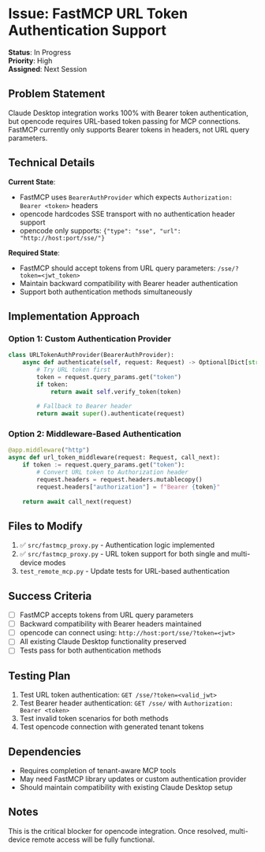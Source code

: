 # Issue: FastMCP URL Token Authentication Support

**Status**: In Progress  
**Priority**: High  
**Assigned**: Next Session  

## Problem Statement

Claude Desktop integration works 100% with Bearer token authentication, but opencode requires URL-based token passing for MCP connections. FastMCP currently only supports Bearer tokens in headers, not URL query parameters.

## Technical Details

**Current State**:
- FastMCP uses `BearerAuthProvider` which expects `Authorization: Bearer <token>` headers
- opencode hardcodes SSE transport with no authentication header support
- opencode only supports: `{"type": "sse", "url": "http://host:port/sse/"}`

**Required State**:
- FastMCP should accept tokens from URL query parameters: `/sse/?token=<jwt_token>`
- Maintain backward compatibility with Bearer header authentication
- Support both authentication methods simultaneously

## Implementation Approach

### Option 1: Custom Authentication Provider
```python
class URLTokenAuthProvider(BearerAuthProvider):
    async def authenticate(self, request: Request) -> Optional[Dict[str, Any]]:
        # Try URL token first
        token = request.query_params.get("token")
        if token:
            return await self.verify_token(token)
        
        # Fallback to Bearer header
        return await super().authenticate(request)
```

### Option 2: Middleware-Based Authentication
```python
@app.middleware("http")
async def url_token_middleware(request: Request, call_next):
    if token := request.query_params.get("token"):
        # Convert URL token to Authorization header
        request.headers = request.headers.mutablecopy()
        request.headers["authorization"] = f"Bearer {token}"
    
    return await call_next(request)
```

## Files to Modify

1. ✅ `src/fastmcp_proxy.py` - Authentication logic implemented
2. ✅ `src/fastmcp_proxy.py` - URL token support for both single and multi-device modes
3. `test_remote_mcp.py` - Update tests for URL-based authentication

## Success Criteria

- [ ] FastMCP accepts tokens from URL query parameters
- [ ] Backward compatibility with Bearer headers maintained  
- [ ] opencode can connect using: `http://host:port/sse/?token=<jwt>`
- [ ] All existing Claude Desktop functionality preserved
- [ ] Tests pass for both authentication methods

## Testing Plan

1. Test URL token authentication: `GET /sse/?token=<valid_jwt>`
2. Test Bearer header authentication: `GET /sse/` with `Authorization: Bearer <token>`
3. Test invalid token scenarios for both methods
4. Test opencode connection with generated tenant tokens

## Dependencies

- Requires completion of tenant-aware MCP tools
- May need FastMCP library updates or custom authentication provider
- Should maintain compatibility with existing Claude Desktop setup

## Notes

This is the critical blocker for opencode integration. Once resolved, multi-device remote access will be fully functional.